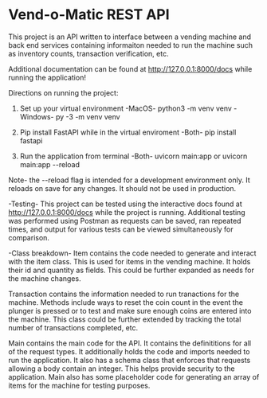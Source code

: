 # Vend-o-Matic REST API

This project is an API written to interface between a vending machine and back end services containing informaiton needed to run the machine such as inventory counts, transaction verification, etc.

Additional documentation can be found at http://127.0.0.1:8000/docs while running the application!

Directions on running the project:

1. Set up your virtual environment
   -MacOS-
   python3 -m venv venv
   -Windows-
   py -3 -m venv venv

2. Pip install FastAPI while in the virtual enviroment
   -Both-
   pip install fastapi

3. Run the application from terminal
   -Both-
   uvicorn main:app
   or
   uvicorn main:app --reload

Note- the --reload flag is intended for a development environment only. It reloads on save for any changes. It should not be used in production.

-Testing-
This project can be tested using the interactive docs found at http://127.0.0.1:8000/docs while the project is running. Additional testing was performed using Postman as requests can be saved, ran repeated times, and output for various tests can be viewed simultaneously for comparison.

-Class breakdown-
Item contains the code needed to generate and interact with the item class. This is used for items in the vending machine. It holds their id and quantity as fields. This could be further expanded as needs for the machine changes.

Transaction contains the information needed to run tranactions for the machine. Methods include ways to reset the coin count in the event the plunger is pressed or to test and make sure enough coins are entered into the machine. This class could be further extended by tracking the total number of transactions completed, etc.

Main contains the main code for the API. It contains the definititions for all of the request types. It additionally holds the code and imports needed to run the application. It also has a schema class that enforces that requests allowing a body contain an integer. This helps provide security to the application. Main also has some placeholder code for generating an array of items for the machine for testing purposes.
